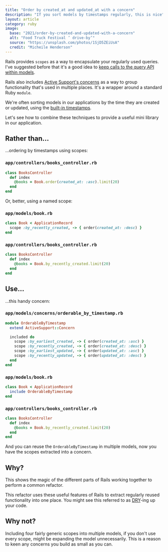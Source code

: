 ```yaml
---
title: "Order by created_at and updated_at with a concern"
description: "If you sort models by timestamps regularly, this is nice"
layout: article
category: ruby
image:
  base: "2021/order-by-created-and-updated-with-a-concern"
  alt: "Food Truck Festival ’ drive-by’"
  source: "https://unsplash.com/photos/1SjD5ZEiUsA"
  credit: "Micheile Henderson"
---
```


Rails provides `scopes` as a way to encapsulate your regularly used queries. I've suggested before that it's a good idea to [keep calls to the query API within models](/ruby/only-use-named-scopes-ouside-models/).

Rails also includes [Active Support's concerns](https://api.rubyonrails.org/classes/ActiveSupport/Concern.html) as a way to group functionality that's used in multiple places. It's a wrapper around a standard Ruby `module`.

We're often sorting models in our applications by the time they are created or updated, using the [built-in timestamps](https://api.rubyonrails.org/classes/ActiveRecord/Timestamp.html).

Let's see how to combine these techniques to provide a useful mini library in our application.


## Rather than...

...ordering by timestamps using scopes:

### `app/controllers/books_controller.rb`

```ruby
class BooksController
  def index
    @books = Book.order(created_at: :asc).limit(20)
  end
end
```

Or, better, using a named scope:

### `app/models/book.rb`

```ruby
class Book < ApplicationRecord
  scope :by_recently_created, -> { order(created_at: :desc) }
end
```

### `app/controllers/books_controller.rb`

```ruby
class BooksController
  def index
    @books = Book.by_recently_created.limit(20)
  end
end
```


## Use...

...this handy concern:

### `app/models/concerns/orderable_by_timestamp.rb`

```ruby
module OrderableByTimestamp
  extend ActiveSupport::Concern

  included do
    scope :by_earliest_created, -> { order(created_at: :asc) }
    scope :by_recently_created, -> { order(created_at: :desc) }
    scope :by_earliest_updated, -> { order(updated_at: :asc) }
    scope :by_recently_updated, -> { order(updated_at: :desc) }
  end
end
```

### `app/models/book.rb`

```ruby
class Book < ApplicationRecord
  include OrderableByTimestamp
end

```

### `app/controllers/books_controller.rb`

```ruby
class BooksController
  def index
    @books = Book.by_recently_created.limit(20)
  end
end
```

And you can reuse the `OrderableByTimestamp` in multiple models, now you have the scopes extracted into a concern.


## Why?

This shows the magic of the different parts of Rails working together to perform a common refactor.

This refactor uses these useful features of Rails to extract regularly reused functionality into one place. You might see this referred to as [DRY](https://en.wikipedia.org/wiki/Don%27t_repeat_yourself)-ing up your code.


## Why not?

Including four fairly generic scopes into multiple models, if you don't use every scope, might be expanding the model unnecessarily. This is a reason to keen any concerns you build as small as you can.
